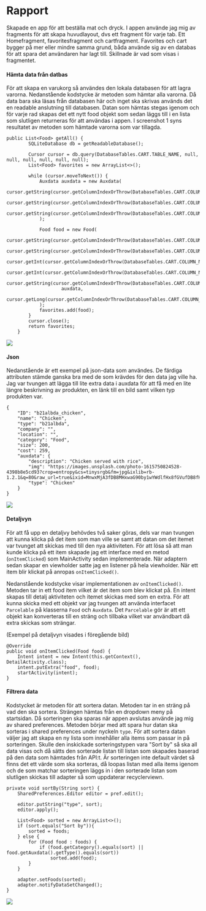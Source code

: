 
# Rapport

Skapade en app för att beställa mat och dryck. I appen använde jag mig av fragments för att skapa huvudlayout, dvs ett fragment för varje tab. Ett Homefragment, favoritesfragment och cartfragment.
Favorites och cart bygger på mer eller mindre samma grund, båda använde sig av en databas för att spara det användaren har lagt till. Skillnade är vad som visas i fragmentet.

#### Hämta data från datbas
För att skapa en varukorg så användes den lokala databasen för att lagra varorna. Nedanstående kodstycke är metoden som hämtar alla
varorna. Då data bara ska läsas från databasen här och inget ska skrivas används det en readable anslutning till databasen.
Datan som hämtas stegas igenom och för varje rad skapas det ett nytt food objekt som sedan läggs till i en lista som slutligen returneras
för att användas i appen. I screenshot 1 syns resultatet av metoden som hämtade varorna som var tillagda.

````
public List<Food> getAll() {
        SQLiteDatabase db = getReadableDatabase();

        Cursor cursor = db.query(DatabaseTables.CART.TABLE_NAME, null, null, null, null, null, null);
        List<Food> favorites = new ArrayList<>();

        while (cursor.moveToNext()) {
            Auxdata auxdata = new Auxdata(
                    cursor.getString(cursor.getColumnIndexOrThrow(DatabaseTables.CART.COLUMN_NAME_DESCRIPTION)),
                    cursor.getString(cursor.getColumnIndexOrThrow(DatabaseTables.CART.COLUMN_NAME_IMG)),
                    cursor.getString(cursor.getColumnIndexOrThrow(DatabaseTables.CART.COLUMN_NAME_TYPE))
            );

            Food food = new Food(
                    cursor.getString(cursor.getColumnIndexOrThrow(DatabaseTables.CART.COLUMN_NAME_ID)),
                    cursor.getString(cursor.getColumnIndexOrThrow(DatabaseTables.CART.COLUMN_NAME_NAME)),
                    cursor.getInt(cursor.getColumnIndexOrThrow(DatabaseTables.CART.COLUMN_NAME_SIZE)),
                    cursor.getInt(cursor.getColumnIndexOrThrow(DatabaseTables.CART.COLUMN_NAME_COST)),
                    cursor.getString(cursor.getColumnIndexOrThrow(DatabaseTables.CART.COLUMN_NAME_CATEGORY)),
                    auxdata,
                    cursor.getLong(cursor.getColumnIndexOrThrow(DatabaseTables.CART.COLUMN_NAME_DB_ID))
            );
            favorites.add(food);
        }
        cursor.close();
        return favorites;
    }
````

![](Cart.png)

#### Json
Nedanstående är ett exempel på json-data som användes. De färdiga attributen stämde ganska bra med de som krävdes för den data jag ville ha.
Jag var tvungen att lägga till lite extra data i auxdata för att få med en lite längre beskrivning av produkten, en länk till en bild samt vilken typ produkten var.

````
{
	"ID": "b21albda_chicken",
	"name": "Chicken",
	"type": "b21albda",
	"company": "",
	"location": "",
	"category": "Food",
	"size": 200,
	"cost": 259,
	"auxdata": {
		"description": "Chicken served with rice",
		"img": "https://images.unsplash.com/photo-1615750824528-4398b8e5cd93?crop=entropy&cs=tinysrgb&fm=jpg&ixlib=rb-1.2.1&q=80&raw_url=true&ixid=MnwxMjA3fDB8MHxwaG90by1wYWdlfHx8fGVufDB8fHx8&auto=format&fit=crop&w=1171&q=80",
		"type": "Chicken"
	}
}
````

![](Chicken.png)

#### Detaljvyn
För att få upp en detaljvy behövdes två saker göras, dels var man tvungen att kunna klicka på det item som man ville se samt att datan om det itemet var tvunget att skickas med till den nya aktiviteten.
För att lösa så att man kunde klicka på ett item skapade jag ett interface med en metod (`onItemClicked`) som MainActivity sedan implementerade. När adaptern sedan skapar en viewholder satte jag en listener på hela viewholder.
När ett item blir klickat på anropas `onItemClicked()`.

Nedanstående kodstycke visar implementationen av `onItemClicked()`. Metoden tar in ett food item vilket är det item som blev klickat på. En intent skapas till detalj aktiviteten och itemet skickas med som en extra.
För att kunna skicka med ett objekt var jag tvungen att använda interfacet `Parcelable` på klasserna `Food` och `Auxdata`. Det `Parcelable` gör är att ett objekt kan konverteras till en sträng och tillbaka vilket var användbart då extra skickas som strängar.

(Exempel på detaljvyn visades i föregående bild)

````
@Override
public void onItemClicked(Food food) {
    Intent intent = new Intent(this.getContext(), DetailActivity.class);
    intent.putExtra("food", food);
    startActivity(intent);
}
````

#### Filtrera data
Kodstycket är metoden för att sortera datan. Metoden tar in en sträng på vad den ska sortera. Strängen hämtas från en dropdown meny på startsidan. Då sorteringen ska sparas när appen avslutas använde jag mig av shared preferences.
Metoden börjar med att spara hur datan ska sorteras i shared preferences under nyckeln `type`. För att sortera datan väljer jag att skapa en ny lista som innehåller alla items som passar in på sorteringen.
Skulle den inskickade sorteringstypen vara "Sort by" så ska all data visas och då sätts den sorterade listan till listan som skapades baserad på den data som hämtades från API:t.
Är sorteringen inte default värdet så finns det ett värde som ska sorteras, då loopas listan med alla items igenom och de som matchar sorteringen läggs in i den sorterade listan som slutligen skickas till adapter så som uppdaterar recyclerviewn.

````
private void sortBy(String sort) {
    SharedPreferences.Editor editor = pref.edit();

    editor.putString("type", sort);
    editor.apply();

    List<Food> sorted = new ArrayList<>();
    if (sort.equals("Sort by")){
        sorted = foods;
    } else {
        for (Food food : foods) {
            if (food.getCategory().equals(sort) || food.getAuxdata().getType().equals(sort))
                sorted.add(food);
        }
    }

    adapter.setFoods(sorted);
    adapter.notifyDataSetChanged();
}
````


![](Sort.png)
